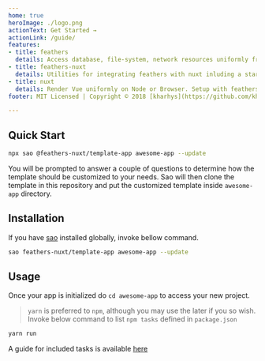 ```yaml
---
home: true
heroImage: ./logo.png
actionText: Get Started →
actionLink: /guide/
features:
- title: feathers 
  details: Access database, file-system, network resources uniformly from either Node or Browser. Includes nuxt middleware for Server Side Rendering the UI app.
- title: feathers-nuxt
  details: Utilities for integrating feathers with nuxt inluding a starter template with npm scripts to live-reload, build and deploy app, migrate and seed database.
- title: nuxt
  details: Render Vue uniformly on Node or Browser. Setup with feathers-client and feathers-vuex for availing feathers services as vuex store modules.
footer: MIT Licensed | Copyright © 2018 [kharhys](https://github.com/kharhys)

---
```



## Quick Start
```bash
npx sao @feathers-nuxt/template-app awesome-app --update
```
You will be prompted to answer a couple of questions to determine how the template should be customized to your needs. Sao will then clone the template in this repository and put the customized template inside `awesome-app` directory.


## Installation
If you have [sao](https://sao.js.org/) installed globally, invoke bellow command.
```bash
sao feathers-nuxt/template-app awesome-app --update
```

## Usage
Once your app is initialized do `cd awesome-app` to access your new project. 
> `yarn` is preferred to `npm`, although you may use the later if you so wish.
Invoke below command to list `npm tasks` defined in `package.json`
```bash
yarn run
```
A guide for included tasks is available [here](/scripts)
